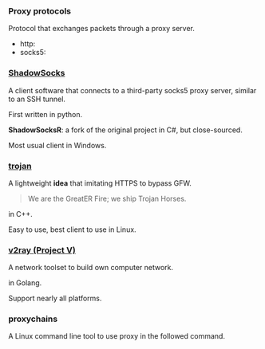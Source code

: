 ### Proxy protocols

Protocol that exchanges packets through a proxy server.

* http: 
* socks5:



### [ShadowSocks](https://github.com/shadowsocks/shadowsocks)

A client software that connects to a third-party socks5 proxy server, similar to an SSH tunnel.

First written in python.

**ShadowSocksR**: a fork of the original project in C#, but close-sourced.

Most usual client in Windows.



### [trojan](https://github.com/trojan-gfw)

A lightweight **idea** that imitating HTTPS to bypass GFW.

> We are the GreatER Fire; we ship Trojan Horses.

in C++.

Easy to use, best client to use in Linux.





### [v2ray (Project V) ](https://github.com/v2ray/v2ray-core)

A network toolset to build own computer network.

in Golang.

Support nearly all platforms.



### proxychains

A Linux command line tool to use proxy in the followed command.



